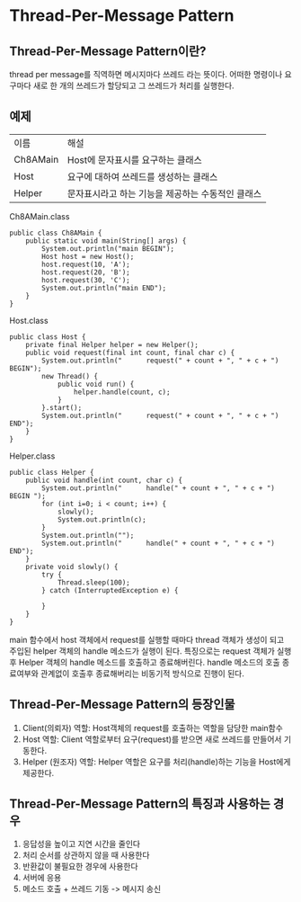 # Thread-Per-Message Pattern

## Thread-Per-Message Pattern이란? 
thread per message를 직역하면 메시지마다 쓰레드 라는 뜻이다.
어떠한 명령이나 요구마다 새로 한 개의 쓰레드가 할당되고 그 쓰레드가 처리를 실행한다.

## 예제

<table>
	<tr>
		<td>이름</td>
		<td>해설</td>
	</tr>
	<tr>
		<td>Ch8AMain</td>
		<td>Host에 문자표시를 요구하는 클래스</td>
	</tr>
	<tr>
		<td>Host</td>
		<td>요구에 대하여 쓰레드를 생성하는 클래스</td>
	</tr>
	<tr>
		<td>Helper</td>
		<td>문자표시라고 하는 기능을 제공하는 수동적인 클래스</td>
	</tr>
</table>


Ch8AMain.class

```
public class Ch8AMain {
	public static void main(String[] args) {
		System.out.println("main BEGIN");
		Host host = new Host();
		host.request(10, 'A');
		host.request(20, 'B');
		host.request(30, 'C');
		System.out.println("main END");
	}
}
```

Host.class

```
public class Host {
	private final Helper helper = new Helper();
	public void request(final int count, final char c) {
		System.out.println("      request(" + count + ", " + c + ") BEGIN");
		new Thread() {
			public void run() {
				helper.handle(count, c);
			}
		}.start();
		System.out.println("      request(" + count + ", " + c + ") END");
	}
}
```

Helper.class

```
public class Helper {
	public void handle(int count, char c) {
		System.out.println("      handle(" + count + ", " + c + ") BEGIN ");
		for (int i=0; i < count; i++) {
			slowly();
			System.out.println(c);
		}
		System.out.println("");
		System.out.println("      handle(" + count + ", " + c + ") END");
	}
	private void slowly() {
		try {
			Thread.sleep(100);
		} catch (InterruptedException e) {
			
		}
	}
}
```

main 함수에서 host 객체에서 request를 실행할 때마다 thread 객체가 생성이 되고
주입된 helper 객체의 handle 메소드가 실행이 된다.
특징으로는 request 객체가 실행 후 Helper 객체의 handle 메소드를 호출하고 종료해버린다.
handle 메소드의 호출 종료여부와 관계없이 호출후 종료해버리는 비동기적 방식으로 진행이 된다.

## Thread-Per-Message Pattern의 등장인물

1. Client(의뢰자) 역할: Host객체의 request를 호출하는 역할을 담당한 main함수
2. Host 역할: Client 역할로부터 요구(request)를 받으면 새로 쓰레드를 만들어서 기동한다. 
3. Helper (원조자) 역할: Helper 역할은 요구를 처리(handle)하는 기능을 Host에게 제공한다.


## Thread-Per-Message Pattern의 특징과 사용하는 경우 
1. 응답성을 높이고 지연 시간을 줄인다 
2. 처리 순서를 상관하지 않을 때 사용한다
3. 반환값이 불필요한 경우에 사용한다
4. 서버에 응용
5. 메소드 호출 + 쓰레드 기동 -> 메시지 송신 